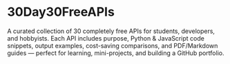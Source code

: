 # 30Day30FreeAPIs
A curated collection of 30 completely free APIs for students, developers, and hobbyists. Each API includes purpose, Python &amp; JavaScript code snippets, output examples, cost-saving comparisons, and PDF/Markdown guides — perfect for learning, mini-projects, and building a GitHub portfolio.
